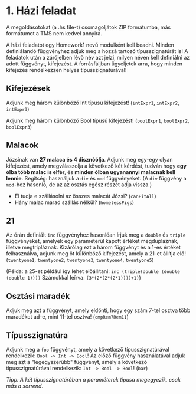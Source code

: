 # 1. Házi feladat

A megoldásotokat (a .hs file-t) csomagoljátok ZIP formátumba, más formátumot a TMS nem kedvel annyira.

A házi feladatot egy Homework1 nevű modulként kell beadni. Minden definiálandó függvényhez adjuk meg a hozzá tartozó típusszignatúrát is! A feladatok után a zárójelben lévő név azt jelzi, milyen néven kell definiálni az adott függvényt, kifejezést. A forrásfáljban ügyeljetek arra, hogy minden kifejezés rendelkezzen helyes típusszignatúrával!

## Kifejezések

Adjunk meg három különböző Int típusú kifejezést! (`intExpr1`, `intExpr2`, `intExpr3`)

Adjunk meg három különböző Bool típusú kifejezést! (`boolExpr1`, `boolExpr2`, `boolExpr3`)

## Malacok

Józsinak van **27 malaca és 4 disznóólja**. Adjunk meg egy-egy olyan kifejezést, amely megválaszolja a következő két kérdést, tudván hogy **egy ólba több malac is elfér**, és **minden ólban ugyanannyi malacnak kell lennie**. Segítség: használjuk a `div` és `mod` függvényeket. (A `div` függvény a `mod`-hoz hasonló, de az az osztás egész részét adja vissza.)

- El tudja e szállásolni az összes malacát Józsi? (`canFitAll`)
- Hány malac marad szállás nélkül? (`homelessPigs`)

## 21

Az órán definiált `inc` függvényhez hasonlóan írjuk meg a `double` és `triple` függvényeket, amelyek egy paraméterül kapott értéket megdupláznak, illetve megtripláznak. Kizárólag ezt a három függvényt és a 1-es értéket felhasználva, adjunk meg öt különböző kifejezést, amely a 21-et állítja elő! (`twentyone1`, `twentyone2`, `twentyone3`, `twentyone4`, `twentyone5`)

(Példa: a 25-et például így lehet előállítani: `inc (triple(double (double (double 1))))` Számokkal leírva: `(3*(2*(2*(2*1))))+1)`)

## Osztási maradék

Adjuk meg azt a függvényt, amely eldönti, hogy egy szám 7-tel osztva több maradékot ad-e, mint 11-tel osztva! (`cmpRem7Rem11`)

## Típusszignatúra

Adjunk meg a `foo` függvényt, amely a következő típusszignatúrával rendelkezik: `Bool -> Int -> Bool`!
Az előző függvény használatával adjuk meg azt a "legegyszerűbb" függvényt, amely a következő típusszignatúrával rendelkezik: `Int -> Bool -> Bool`! (`bar`)

_Tipp: A két típusszignatúrában a paraméterek típusa megegyezik, csak más a sorrend._
